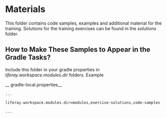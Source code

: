 # Materials

This folder contains code samples, examples and additional material for the training. Solutions for the training exercises can be found in the *solutions* folder.

## How to Make These Samples to Appear in the Gradle Tasks?

Include this folder in your gradle properties in *liferay.workspace.modules.dir* folders. Example

__ gradle-local.properties__

```
...

liferay.workspace.modules.dir=modules,exercise-solutions,code-samples

...

```
